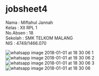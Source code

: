 # jobsheet4
Nama : Miftahul Jannah  <br>
Kelas : XII RPL 1 <br>
No.Absen : 18 <br>
Sekolah : SMK TELKOM MALANG <br>
NIS : 4749/1466.070 <br>

![whatsapp image 2018-01-01 at 18 30 06 1](https://user-images.githubusercontent.com/22139208/34467547-b397ec9a-ef27-11e7-8362-9a84853e6d0c.jpeg)
![whatsapp image 2018-01-01 at 18 30 06 2](https://user-images.githubusercontent.com/22139208/34467548-b3cc8c34-ef27-11e7-8545-3d8ba6a75e72.jpeg)
![whatsapp image 2018-01-01 at 18 30 06 3](https://user-images.githubusercontent.com/22139208/34467549-b402ef40-ef27-11e7-90c8-77f9f23b16ea.jpeg)
![whatsapp image 2018-01-01 at 18 30 06](https://user-images.githubusercontent.com/22139208/34467550-b435e7b0-ef27-11e7-8b78-01d7db2d9560.jpeg)


